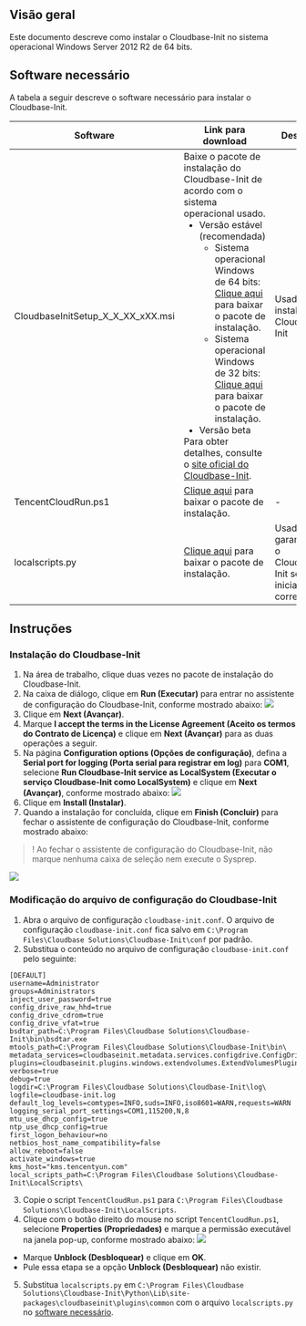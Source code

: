 ## Visão geral

Este documento descreve como instalar o Cloudbase-Init no sistema operacional Windows Server 2012 R2 de 64 bits.

<span id="PreparationSoftware"></span>
## Software necessário
A tabela a seguir descreve o software necessário para instalar o Cloudbase-Init.

| Software | Link para download | Descrição |
|---------|---------|---------|
| CloudbaseInitSetup_X_X_XX_xXX.msi | Baixe o pacote de instalação do Cloudbase-Init de acordo com o sistema operacional usado.<ul style="margin: 0;"><li>Versão estável (recomendada)<ul style="margin: 0;"><li>Sistema operacional Windows de 64 bits: [Clique aqui](https://www.cloudbase.it/downloads/CloudbaseInitSetup_Stable_x64.msi) para baixar o pacote de instalação.</li><li>Sistema operacional Windows de 32 bits: [Clique aqui](https://www.cloudbase.it/downloads/CloudbaseInitSetup_Stable_x86.msi) para baixar o pacote de instalação.</li></ul></li><li>Versão beta</li></ul>Para obter detalhes, consulte o [site oficial do Cloudbase-Init](http://www.cloudbase.it/cloud-init-for-windows-instances/). | Usado para instalar o Cloudbase-Init |
| TencentCloudRun.ps1 | [Clique aqui](https://cloudinit-1251783334.cosgz.myqcloud.com/TencentCloudRun.ps1) para baixar o pacote de instalação. | - |
| localscripts.py | [Clique aqui](https://cloudinit-1251783334.file.myqcloud.com/localscripts.py) para baixar o pacote de instalação. | Usado para garantir que o Cloudbase-Init seja iniciado corretamente |

## Instruções

### Instalação do Cloudbase-Init

1. Na área de trabalho, clique duas vezes no pacote de instalação do Cloudbase-Init.
2. Na caixa de diálogo, clique em **Run (Executar)** para entrar no assistente de configuração do Cloudbase-Init, conforme mostrado abaixo:
![](https://main.qcloudimg.com/raw/3249309f71fccaf73feeaa5bb55301c3.png)
3. Clique em **Next (Avançar)**.
4. Marque **I accept the terms in the License Agreement (Aceito os termos do Contrato de Licença)** e clique em **Next (Avançar)** para as duas operações a seguir.
5. Na página **Configuration options (Opções de configuração)**, defina a **Serial port for logging (Porta serial para registrar em log)** para **COM1**, selecione **Run Cloudbase-Init service as LocalSystem (Executar o serviço Cloudbase-Init como LocalSystem)** e clique em **Next (Avançar)**, conforme mostrado abaixo:
![](https://main.qcloudimg.com/raw/a772c35958cdf3be511dab58f730e7be.png)
6. Clique em **Install (Instalar)**.
7. Quando a instalação for concluída, clique em **Finish (Concluir)** para fechar o assistente de configuração do Cloudbase-Init, conforme mostrado abaixo:
>! Ao fechar o assistente de configuração do Cloudbase-Init, não marque nenhuma caixa de seleção nem execute o Sysprep.
>
![](https://main.qcloudimg.com/raw/d2d6c30def7812af9d7e484f5e8ccaa9.png)

### Modificação do arquivo de configuração do Cloudbase-Init 

1. Abra o arquivo de configuração `cloudbase-init.conf`.
O arquivo de configuração `cloudbase-init.conf` fica salvo em `C:\Program Files\Cloudbase Solutions\Cloudbase-Init\conf` por padrão. 
2. Substitua o conteúdo no arquivo de configuração `cloudbase-init.conf` pelo seguinte:
```
[DEFAULT]
username=Administrator
groups=Administrators
inject_user_password=true
config_drive_raw_hhd=true
config_drive_cdrom=true
config_drive_vfat=true
bsdtar_path=C:\Program Files\Cloudbase Solutions\Cloudbase-Init\bin\bsdtar.exe
mtools_path=C:\Program Files\Cloudbase Solutions\Cloudbase-Init\bin\
metadata_services=cloudbaseinit.metadata.services.configdrive.ConfigDriveService
plugins=cloudbaseinit.plugins.windows.extendvolumes.ExtendVolumesPlugin,cloudbaseinit.plugins.common.networkconfig.NetworkConfigPlugin,cloudbaseinit.plugins.common.sethostname.SetHostNamePlugin,cloudbaseinit.plugins.common.setuserpassword.SetUserPasswordPlugin,cloudbaseinit.plugins.common.localscripts.LocalScriptsPlugin,cloudbaseinit.plugins.common.userdata.UserDataPlugin
verbose=true
debug=true
logdir=C:\Program Files\Cloudbase Solutions\Cloudbase-Init\log\
logfile=cloudbase-init.log
default_log_levels=comtypes=INFO,suds=INFO,iso8601=WARN,requests=WARN
logging_serial_port_settings=COM1,115200,N,8
mtu_use_dhcp_config=true
ntp_use_dhcp_config=true
first_logon_behaviour=no
netbios_host_name_compatibility=false
allow_reboot=false
activate_windows=true
kms_host="kms.tencentyun.com"
local_scripts_path=C:\Program Files\Cloudbase Solutions\Cloudbase-Init\LocalScripts\
```
3. Copie o script `TencentCloudRun.ps1` para `C:\Program Files\Cloudbase Solutions\Cloudbase-Init\LocalScripts`.
4. Clique com o botão direito do mouse no script `TencentCloudRun.ps1`, selecione **Properties (Propriedades)** e marque a permissão executável na janela pop-up, conforme mostrado abaixo:
![](https://main.qcloudimg.com/raw/3a3a31fc4d0dbd58cacb9211f7a97e79.png)
- Marque **Unblock (Desbloquear)** e clique em **OK**.
- Pule essa etapa se a opção **Unblock (Desbloquear)** não existir.
5. Substitua `localscripts.py` em `C:\Program Files\Cloudbase Solutions\Cloudbase-Init\Python\Lib\site-packages\cloudbaseinit\plugins\common` com o arquivo `localscripts.py` no [software necessário](#PreparationSoftware).
